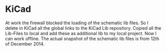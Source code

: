 KiCad
=====

At work the firewall blocked the loading of the schematic lib files.
So I delete in KiCad all the global links to the KiCad Lib repository.
Copied all the Lib-Files to local and add these as additional lib to my local project.
Now I can work offline. 
The actual snapshot of the schematic lib files is from 12th of December 2014.
